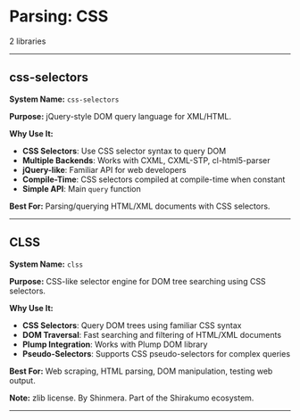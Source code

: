 # Parsing: CSS

2 libraries

---

## css-selectors

**System Name:** `css-selectors`

**Purpose:** jQuery-style DOM query language for XML/HTML.

**Why Use It:**
- **CSS Selectors**: Use CSS selector syntax to query DOM
- **Multiple Backends**: Works with CXML, CXML-STP, cl-html5-parser
- **jQuery-like**: Familiar API for web developers
- **Compile-Time**: CSS selectors compiled at compile-time when constant
- **Simple API**: Main `query` function

**Best For:** Parsing/querying HTML/XML documents with CSS selectors.

---


## CLSS

**System Name:** `clss`

**Purpose:** CSS-like selector engine for DOM tree searching using CSS selectors.

**Why Use It:**
- **CSS Selectors**: Query DOM trees using familiar CSS syntax
- **DOM Traversal**: Fast searching and filtering of HTML/XML documents
- **Plump Integration**: Works with Plump DOM library
- **Pseudo-Selectors**: Supports CSS pseudo-selectors for complex queries

**Best For:** Web scraping, HTML parsing, DOM manipulation, testing web output.

**Note:** zlib license. By Shinmera. Part of the Shirakumo ecosystem.

---


